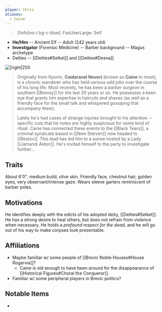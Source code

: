 ```yaml
---
player: Chris
aliases:
  - Caine
---
```

>[!info|no-i bg-c-blue] :FasUserLarge: Self

- **He/Him** -- Ancient Elf -- Adult (242 years old)
- **Investigator** (Forensic Medicine) -- Barber background -- Magus archetype
- Deities -- [[Deities#Selket]] and [[Deities#Desna]] 

![|right|250](caine.png)

>Originally from Kyonin, **Caidaranel Novori** (known as **Caine** to most), is a chronic wanderer who has held various odd jobs over the course of his long life. Most recently, he has been a *barber surgeon* in southern [[Brevoy]] for the last 30 years or so. He possesses a keen eye that grants him expertise in haircuts and shaves (as well as a friendly face for the small talk and whispered gossiping that accompany them).
>
>Lately he's had cases of strange injuries brought to his attention -- specific cuts that he notes are highly suspicious for some kind of ritual. Caine has connected these events to the [[Black Tears]], a criminal syndicate based in [[New Stetven]] now headed to [[Restov]]. This lead has led him to a soiree hosted by a Lady [[Jamandi Aldori]]. He's invited himself to the party to investigate further...

## Traits
About 6'0", medium build, olive skin. Friendly face, chestnut hair, golden eyes, very observant/intense gaze. Wears sleeve garters reminiscent of barber poles.

## Motivations
He identifies deeply with the edicts of his adopted deity, [[Deities#Selket]]. He has a strong desire to heal others, but does not refrain from violence when necessary. He holds a *profound respect for the dead*, and he will go out of his way to make corpses look presentable.

## Affiliations
- Maybe familiar w/ some people of [[Brevic Noble Houses#House Rogarvia]]?
	- Caine is old enough to have been around for the disappearance of [[Historical Figures#Choral the Conqueror]].
- Familiar w/ some peripheral players in Brevic politics?

## Notable Items
- 